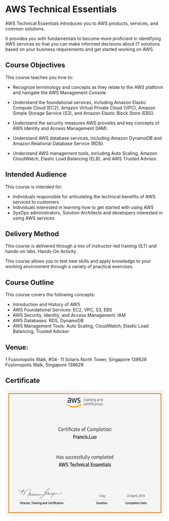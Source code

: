 # AWS Technical Essentials

AWS Technical Essentials introduces you to AWS products, services, and common solutions. 

It provides you with fundamentals to become more proficient in identifying AWS services so that you can make informed decisions 
about IT solutions based on your business requirements and get started working on AWS.

## Course Objectives

This course teaches you how to:

*	Recognize terminology and concepts as they relate to the AWS platform and navigate the AWS Management Console.

*	Understand the foundational services, including Amazon Elastic Compute Cloud (EC2), Amazon Virtual Private Cloud (VPC), Amazon Simple Storage Service (S3), and Amazon Elastic Block Store (EBS).

*	Understand the security measures AWS provides and key concepts of AWS Identity and Access Management (IAM).

*	Understand AWS database services, including Amazon DynamoDB and Amazon Relational Database Service (RDS).

*	Understand AWS management tools, including Auto Scaling, Amazon CloudWatch, Elastic Load Balancing (ELB), and AWS Trusted Advisor.

## Intended Audience

This course is intended for:

*	Individuals responsible for articulating the technical benefits of AWS services to customers
*	Individuals interested in learning how to get started with using AWS
*	SysOps administrators, Solution Architects and developers interested in using AWS services

## Delivery Method

This course is delivered through a mix of instructor-led training (ILT) and hands-on labs.
Hands-On Activity

This course allows you to test new skills and apply knowledge to your working environment through a variety of practical exercises.

## Course Outline

This course covers the following concepts:
*	Introduction and History of AWS
*	AWS Foundational Services: EC2, VPC, S3, EBS
*	AWS Security, Identity, and Access Management: IAM
*	AWS Databases: RDS, DynamoDB
*	AWS Management Tools: Auto Scaling, CloudWatch, Elastic Load Balancing, Trusted Advisor

 
## Venue: 

1 Fusionopolis Walk, #04- 11 Solaris North Tower, Singapore 138628 Fusionopolis Walk, Singapore 138628

## Certificate
 <img align='left' src="docs/Certificate.jpg" width="600" height="400">  
